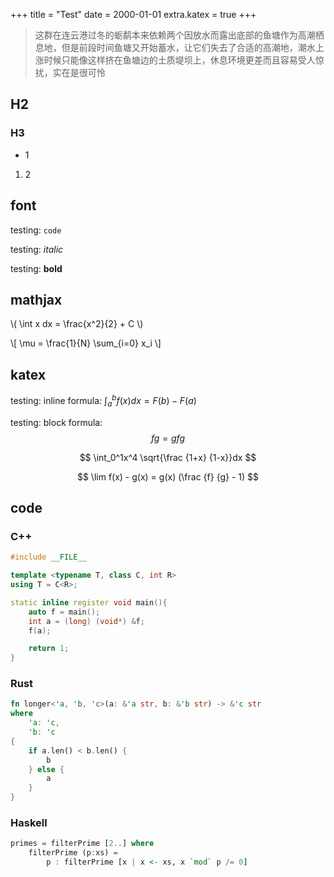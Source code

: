 +++
title = "Test"
date = 2000-01-01
extra.katex = true
+++

> 这群在连云港过冬的蛎鹬本来依赖两个因放水而露出底部的鱼塘作为高潮栖息地，但是前段时间鱼塘又开始蓄水，让它们失去了合适的高潮地，潮水上涨时候只能像这样挤在鱼塘边的土质堤坝上，休息环境更差而且容易受人惊扰，实在是很可怜

## H2

### H3

- 1

1. 2

## font

testing: `code`

testing: *italic*

testing: **bold**

## mathjax

\\( \int x dx = \frac{x^2}{2} + C \\)

\\[ \mu = \frac{1}{N} \sum_{i=0} x_i \\]

## katex

testing: inline formula: $\int_a^b f(x) dx = F(b) - F(a)$

testing: block formula: $$f g = g f g$$

$$
\int_0^1x^4 \sqrt{\frac {1+x} {1-x}}dx
$$

$$
\lim f(x) - g(x) = g(x) (\frac {f} {g} - 1)
$$

## code

### C++
```cpp
#include __FILE__

template <typename T, class C, int R>
using T = C<R>;

static inline register void main(){
    auto f = main();
    int a = (long) (void*) &f;
    f(a);

    return 1;
}
```

### Rust
```rust
fn longer<'a, 'b, 'c>(a: &'a str, b: &'b str) -> &'c str
where
    'a: 'c,
    'b: 'c
{
    if a.len() < b.len() {
        b
    } else {
        a
    }
}
```

### Haskell
```haskell
primes = filterPrime [2..] where
    filterPrime (p:xs) =
        p : filterPrime [x | x <- xs, x `mod` p /= 0]
```